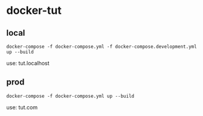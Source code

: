 # docker-tut


## local

```
docker-compose -f docker-compose.yml -f docker-compose.development.yml up --build
```

use: 
tut.localhost



## prod

```
docker-compose -f docker-compose.yml up --build
```

use: 
tut.com